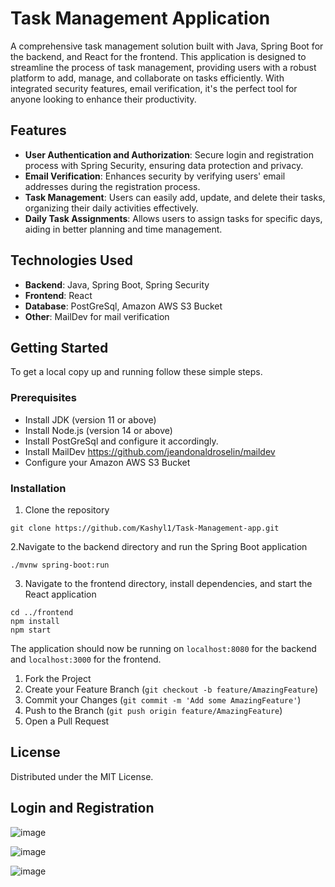 <h1>Task Management Application</h1>


A comprehensive task management solution built with Java, Spring Boot for the backend, and React for the frontend. This application is designed to streamline the process of task management, providing users with a robust platform to add, manage, and collaborate on tasks efficiently. With integrated security features, email verification, it's the perfect tool for anyone looking to enhance their productivity.

<h2>Features</h2>

- **User Authentication and Authorization**: Secure login and registration process with Spring Security, ensuring data protection and privacy.
- **Email Verification**: Enhances security by verifying users' email addresses during the registration process.
- **Task Management**: Users can easily add, update, and delete their tasks, organizing their daily activities effectively.
- **Daily Task Assignments**: Allows users to assign tasks for specific days, aiding in better planning and time management.

<h2>Technologies Used</h2>

- **Backend**: Java, Spring Boot, Spring Security
- **Frontend**: React
- **Database**: PostGreSql, Amazon AWS S3 Bucket
- **Other**: MailDev for mail verification

<h2>Getting Started</h2>

To get a local copy up and running follow these simple steps.

<h3>Prerequisites</h3>

- Install JDK (version 11 or above)
- Install Node.js (version 14 or above)
- Install PostGreSql and configure it accordingly.
- Install MailDev https://github.com/jeandonaldroselin/maildev
- Configure your Amazon AWS S3 Bucket

<h3>Installation</h3>


1. Clone the repository

```
git clone https://github.com/Kashyl1/Task-Management-app.git
```
2.Navigate to the backend directory and run the Spring Boot application
```
./mvnw spring-boot:run
```
3. Navigate to the frontend directory, install dependencies, and start the React application
```
cd ../frontend
npm install
npm start
```

The application should now be running on `localhost:8080` for the backend and `localhost:3000` for the frontend.

1. Fork the Project
2. Create your Feature Branch (`git checkout -b feature/AmazingFeature`)
3. Commit your Changes (`git commit -m 'Add some AmazingFeature'`)
4. Push to the Branch (`git push origin feature/AmazingFeature`)
5. Open a Pull Request

<h2>License</h2>

Distributed under the MIT License.

<h2> Login and Registration </h2>

![image](https://github.com/Kashyl1/Task-Management/assets/92478936/0319baa0-1b0d-403f-b195-86dc618a3580)



![image](https://github.com/Kashyl1/Task-Management/assets/92478936/d1c28cbd-4b17-4065-b804-d4b6ac88771d)

![image](https://github.com/Kashyl1/Task-Management/assets/92478936/b0e55d9c-42b9-4c34-a1d9-df6140c5be37)






